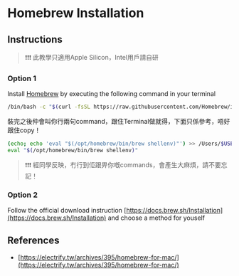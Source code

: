 # Homebrew Installation

## Instructions

> ❗❗❗ 此教學只適用Apple Silicon，Intel用戶請自研

### Option 1

Install [Homebrew](https://brew.sh) by executing the following command in your terminal

```bash
/bin/bash -c "$(curl -fsSL https://raw.githubusercontent.com/Homebrew/install/HEAD/install.sh)"
```

裝完之後仲會叫你行兩句command，跟住Terminal做就得，下面只係參考，唔好跟住copy！

```bash
(echo; echo 'eval "$(/opt/homebrew/bin/brew shellenv)"') >> /Users/$USER/.zprofile
eval "$(/opt/homebrew/bin/brew shellenv)"
```

> ❗❗❗ 經同學反映，冇行到佢跟畀你嘅commands，會產生大麻煩，請不要忘記！

### Option 2

Follow the official download instruction [https://docs.brew.sh/Installation](https://docs.brew.sh/Installation) and
choose a method for youself

## References

- [https://electrify.tw/archives/395/homebrew-for-mac/](https://electrify.tw/archives/395/homebrew-for-mac/)